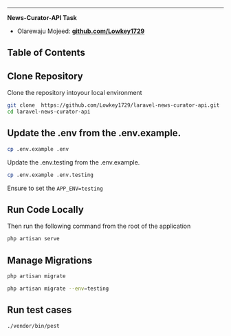 ------
**News-Curator-API Task**

- Olarewaju Mojeed: **[github.com/Lowkey1729](https://github.com/Lowkey1729)**

## Table of Contents

## Clone Repository

Clone the repository intoyour local environment

```bash
git clone  https://github.com/Lowkey1729/laravel-news-curator-api.git
cd laravel-news-curator-api
```
## Update the .env from the .env.example.

```bash
cp .env.example .env
```
Update the .env.testing from the .env.example.

```bash
cp .env.example .env.testing
```

Ensure to set the ```APP_ENV=testing```

## Run Code Locally

Then run the following command from the root of the application

```bash
php artisan serve
```

## Manage Migrations

```bash
php artisan migrate
```

```bash
php artisan migrate --env=testing
```

## Run test cases

```
./vendor/bin/pest
```

